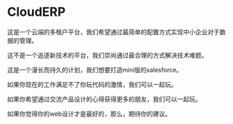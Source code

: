 CloudERP
========

  这是一个云端的多租户平台，我们希望通过最简单的配置方式实现中小企业对于数据的管理。
  
  这不是一个追逐新技术的平台，我们崇尚通过最合理的方式解决技术难题。
  
  这是一个漫长而持久的计划，我们想要打造mini版的salesforce。
  
  如果你现在的工作满足不了你玩代码的激情，我们可以一起玩。
  
  如果你希望通过交流产品设计的心得获得更多的朋友，我们可以一起玩。
  
  如果你觉得你的web设计才是最好的，那么，期待你的建议。
  
  
